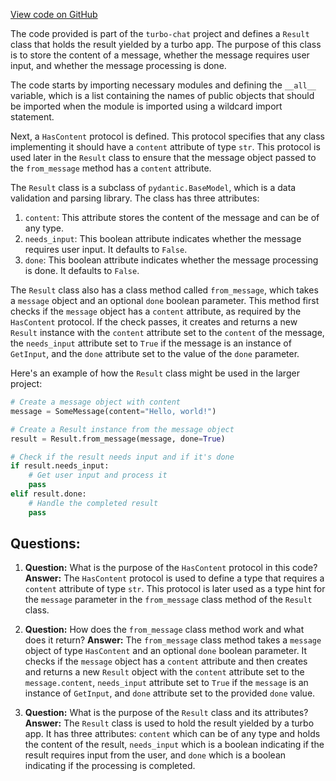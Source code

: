 [View code on GitHub](https://github.com/creatorrr/turbo-chat/blob/master/turbo_chat/structs/result.py)

The code provided is part of the `turbo-chat` project and defines a `Result` class that holds the result yielded by a turbo app. The purpose of this class is to store the content of a message, whether the message requires user input, and whether the message processing is done.

The code starts by importing necessary modules and defining the `__all__` variable, which is a list containing the names of public objects that should be imported when the module is imported using a wildcard import statement.

Next, a `HasContent` protocol is defined. This protocol specifies that any class implementing it should have a `content` attribute of type `str`. This protocol is used later in the `Result` class to ensure that the message object passed to the `from_message` method has a `content` attribute.

The `Result` class is a subclass of `pydantic.BaseModel`, which is a data validation and parsing library. The class has three attributes:

1. `content`: This attribute stores the content of the message and can be of any type.
2. `needs_input`: This boolean attribute indicates whether the message requires user input. It defaults to `False`.
3. `done`: This boolean attribute indicates whether the message processing is done. It defaults to `False`.

The `Result` class also has a class method called `from_message`, which takes a `message` object and an optional `done` boolean parameter. This method first checks if the `message` object has a `content` attribute, as required by the `HasContent` protocol. If the check passes, it creates and returns a new `Result` instance with the `content` attribute set to the `content` of the message, the `needs_input` attribute set to `True` if the message is an instance of `GetInput`, and the `done` attribute set to the value of the `done` parameter.

Here's an example of how the `Result` class might be used in the larger project:

```python
# Create a message object with content
message = SomeMessage(content="Hello, world!")

# Create a Result instance from the message object
result = Result.from_message(message, done=True)

# Check if the result needs input and if it's done
if result.needs_input:
    # Get user input and process it
    pass
elif result.done:
    # Handle the completed result
    pass
```
## Questions: 
 1. **Question:** What is the purpose of the `HasContent` protocol in this code?
   **Answer:** The `HasContent` protocol is used to define a type that requires a `content` attribute of type `str`. This protocol is later used as a type hint for the `message` parameter in the `from_message` class method of the `Result` class.

2. **Question:** How does the `from_message` class method work and what does it return?
   **Answer:** The `from_message` class method takes a `message` object of type `HasContent` and an optional `done` boolean parameter. It checks if the `message` object has a `content` attribute and then creates and returns a new `Result` object with the `content` attribute set to the `message.content`, `needs_input` attribute set to `True` if the `message` is an instance of `GetInput`, and `done` attribute set to the provided `done` value.

3. **Question:** What is the purpose of the `Result` class and its attributes?
   **Answer:** The `Result` class is used to hold the result yielded by a turbo app. It has three attributes: `content` which can be of any type and holds the content of the result, `needs_input` which is a boolean indicating if the result requires input from the user, and `done` which is a boolean indicating if the processing is completed.